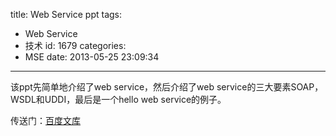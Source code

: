 title: Web Service ppt
tags:
  - Web Service
  - 技术
id: 1679
categories:
  - MSE
date: 2013-05-25 23:09:34
---

该ppt先简单地介绍了web service，然后介绍了web service的三大要素SOAP，WSDL和UDDI，最后是一个hello web service的例子。

传送门：[百度文库](http://wenku.baidu.com/view/5bbf8c33482fb4daa58d4bf0.html)